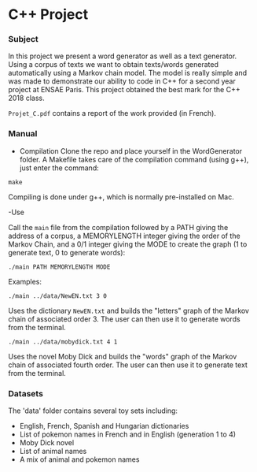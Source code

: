 # C++ Project

### Subject

In this project we present a word generator as well as a text generator. Using a corpus of texts we want to obtain texts/words generated automatically using a Markov chain model. The model is really simple and was made to demonstrate our ability to code in C++ for a second year project at ENSAE Paris. This project obtained the best mark for the C++ 2018 class.

`Projet_C.pdf` contains a report of the work provided (in French).


### Manual

- Compilation
Clone the repo and place yourself in the WordGenerator folder. A Makefile takes care of the compilation command (using g++), just enter the command:
```
make
```
Compiling is done under g++, which is normally pre-installed on Mac.

-Use

Call the `main` file from the compilation followed by a PATH giving the address of a corpus, a MEMORYLENGTH integer giving the order of the Markov Chain, and a 0/1 integer giving the MODE to create the graph (1 to generate text, 0 to generate words):
```
./main PATH MEMORYLENGTH MODE
``` 
Examples: 
```
./main ../data/NewEN.txt 3 0
``` 
Uses the dictionary `NewEN.txt` and builds the "letters" graph of the Markov chain of associated order 3.
The user can then use it to generate words from the terminal.
```
./main ../data/mobydick.txt 4 1
``` 
Uses the novel Moby Dick and builds the "words" graph of the Markov chain of associated fourth order.
The user can then use it to generate text from the terminal.


### Datasets

The 'data' folder contains several toy sets including:
- English, French, Spanish and Hungarian dictionaries
- List of pokemon names in French and in English (generation 1 to 4)
- Moby Dick novel
- List of animal names
- A mix of animal and pokemon names
